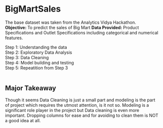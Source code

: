 # BigMartSales

The base dataset was taken from the Analytics Vidya Hackathon. <br>
<b>Objective: </b>To predict the sales of Big Mart
<b>Data Provided: </b>Product Specifications and Outlet Specifications including categorical and numerical features.

Step 1: Understanding the data <br>
Step 2: Exploratory Data Analysis <br>
Step 3: Data Cleaning <br>
Step 4: Model building and testing <br>
Step 5: Repeatition from Step 3 <br>
<br>
<b> <h2>Major Takeaway </h2></b> 
  Though it seems Data Cleaning is just a small part and modeling is the part of project which requires the utmost attention, is it not so. Modeling is a significant role player in the project but Data cleaning is even more important. Dropping columns for ease and for avoiding to clean them is NOT a good idea at all.

